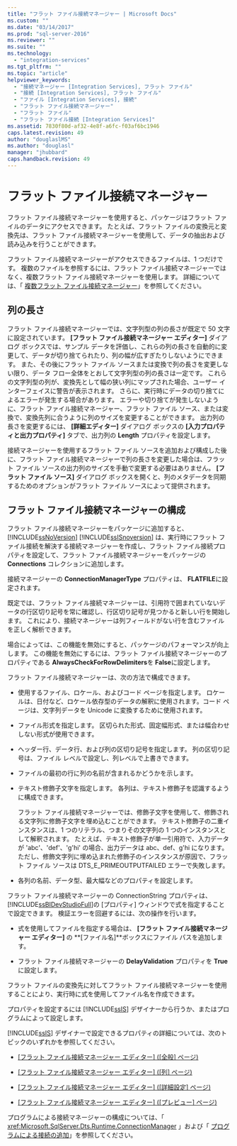 ```yaml
---
title: "フラット ファイル接続マネージャー | Microsoft Docs"
ms.custom: ""
ms.date: "03/14/2017"
ms.prod: "sql-server-2016"
ms.reviewer: ""
ms.suite: ""
ms.technology: 
  - "integration-services"
ms.tgt_pltfrm: ""
ms.topic: "article"
helpviewer_keywords: 
  - "接続マネージャー [Integration Services], フラット ファイル"
  - "接続 [Integration Services], フラット ファイル"
  - "ファイル [Integration Services], 接続"
  - "フラット ファイル接続マネージャー"
  - "フラット ファイル"
  - "フラット ファイル接続 [Integration Services]"
ms.assetid: 7830f80d-af32-4e8f-a6fc-f03af6bc1946
caps.latest.revision: 49
author: "douglaslMS"
ms.author: "douglasl"
manager: "jhubbard"
caps.handback.revision: 49
---
```

# フラット ファイル接続マネージャー
  フラット ファイル接続マネージャーを使用すると、パッケージはフラット ファイルのデータにアクセスできます。 たとえば、フラット ファイルの変換元と変換先は、フラット ファイル接続マネージャーを使用して、データの抽出および読み込みを行うことができます。  
  
 フラット ファイル接続マネージャーがアクセスできるファイルは、1 つだけです。 複数のファイルを参照するには、フラット ファイル接続マネージャーではなく、複数フラット ファイル接続マネージャーを使用します。 詳細については、「 [複数フラット ファイル接続マネージャー](../../integration-services/connection-manager/multiple-flat-files-connection-manager.md)」を参照してください。  
  
## <a name="column-length"></a>列の長さ  
 フラット ファイル接続マネージャーでは、文字列型の列の長さが既定で 50 文字に設定されています。 **[フラット ファイル接続マネージャー エディター]** ダイアログ ボックスでは、サンプル データを評価し、これらの列の長さを自動的に変更して、データが切り捨てられたり、列の幅が広すぎたりしないようにできます。 また、その後にフラット ファイル ソースまたは変換で列の長さを変更しない限り、データ フロー全体をとおして文字列型の列の長さは一定です。 これらの文字列型の列が、変換先として幅の狭い列にマップされた場合、ユーザー インターフェイスに警告が表示されます。 さらに、実行時にデータの切り捨てによるエラーが発生する場合があります。 エラーや切り捨てが発生しないように、フラット ファイル接続マネージャー、フラット ファイル ソース、または変換で、変換先列に合うように列のサイズを変更することができます。 出力列の長さを変更するには、 **[詳細エディター]** ダイアログ ボックスの **[入力プロパティと出力プロパティ]** タブで、出力列の **Length** プロパティを設定します。  
  
 接続マネージャーを使用するフラット ファイル ソースを追加および構成した後に、フラット ファイル接続マネージャーで列の長さを変更した場合は、フラット ファイル ソースの出力列のサイズを手動で変更する必要はありません。 **[フラット ファイル ソース]** ダイアログ ボックスを開くと、列のメタデータを同期するためのオプションがフラット ファイル ソースによって提供されます。  
  
## <a name="configuration-of-the-flat-file-connection-manager"></a>フラット ファイル接続マネージャーの構成  
 フラット ファイル接続マネージャーをパッケージに追加すると、 [!INCLUDE[ssNoVersion](../../includes/ssnoversion-md.md)] [!INCLUDE[ssISnoversion](../../includes/ssisnoversion-md.md)] は、実行時にフラット ファイル接続を解決する接続マネージャーを作成し、フラット ファイル接続プロパティを設定して、フラット ファイル接続マネージャーをパッケージの **Connections** コレクションに追加します。  
  
 接続マネージャーの **ConnectionManagerType** プロパティは、 **FLATFILE**に設定されます。  
  
 既定では、フラット ファイル接続マネージャーは、引用符で囲まれていないデータの行区切り記号を常に確認し、行区切り記号が見つかると新しい行を開始します。 これにより、接続マネージャーは列フィールドがない行を含むファイルを正しく解析できます。  
  
 場合によっては、この機能を無効にすると、パッケージのパフォーマンスが向上します。 この機能を無効にするには、フラット ファイル接続マネージャーのプロパティである **AlwaysCheckForRowDelimiters**を **False**に設定します。  
  
 フラット ファイル接続マネージャーは、次の方法で構成できます。  
  
-   使用するファイル、ロケール、およびコード ページを指定します。 ロケールは、日付など、ロケール依存型のデータの解釈に使用されます。コード ページは、文字列データを Unicode に変換するために使用されます。  
  
-   ファイル形式を指定します。 区切られた形式、固定幅形式、または幅合わせしない形式が使用できます。  
  
-   ヘッダー行、データ行、および列の区切り記号を指定します。 列の区切り記号は、ファイル レベルで設定し、列レベルで上書きできます。  
  
-   ファイルの最初の行に列の名前が含まれるかどうかを示します。  
  
-   テキスト修飾子文字を指定します。 各列は、テキスト修飾子を認識するように構成できます。  
  
     フラット ファイル接続マネージャーでは、修飾子文字を使用して、修飾される文字列に修飾子文字を埋め込むことができます。 テキスト修飾子の二重インスタンスは、1 つのリテラル、つまりその文字列の 1 つのインスタンスとして解釈されます。 たとえば、テキスト修飾子が単一引用符で、入力データが 'abc'、'def'、'g'hi' の場合、出力データは abc、def、g'hi になります。 ただし、修飾文字列に埋め込まれた修飾子のインスタンスが原因で、フラット ファイル ソースは DTS_E_PRIMEOUTPUTFAILED エラーで失敗します。
  
-   各列の名前、データ型、最大幅などのプロパティを設定します。  
  
 フラット ファイル接続マネージャーの ConnectionString プロパティは、 [!INCLUDE[ssBIDevStudioFull](../../includes/ssbidevstudiofull-md.md)]の [プロパティ] ウィンドウで式を指定することで設定できます。 検証エラーを回避するには、次の操作を行います。  
  
-   式を使用してファイルを指定する場合は、 **[フラット ファイル接続マネージャー エディター]** の **[ファイル名]**ボックスにファイル パスを追加します。  
  
-   フラット ファイル接続マネージャーの **DelayValidation** プロパティを **True**に設定します。  
  
 フラット ファイルの変換先に対してフラット ファイル接続マネージャーを使用することにより、実行時に式を使用してファイル名を作成できます。  
  
 プロパティを設定するには [!INCLUDE[ssIS](../../includes/ssis-md.md)] デザイナーから行うか、またはプログラムによって設定します。  
  
 [!INCLUDE[ssIS](../../includes/ssis-md.md)] デザイナーで設定できるプロパティの詳細については、次のトピックのいずれかを参照してください。  
  
-   [[フラット ファイル接続マネージャー エディター] &#40;[全般] ページ&#41;](../Topic/Flat%20File%20Connection%20Manager%20Editor%20\(General%20Page\).md)  
  
-   [[フラット ファイル接続マネージャー エディター] &#40;[列] ページ&#41;](../Topic/Flat%20File%20Connection%20Manager%20Editor%20\(Columns%20Page\).md)  
  
-   [[フラット ファイル接続マネージャー エディター] &#40;[詳細設定] ページ&#41;](../Topic/Flat%20File%20Connection%20Manager%20Editor%20\(Advanced%20Page\).md)  
  
-   [[フラット ファイル接続マネージャー エディター] &#40;[プレビュー] ページ&#41;](../Topic/Flat%20File%20Connection%20Manager%20Editor%20\(Preview%20Page\).md)  
  
 プログラムによる接続マネージャーの構成については、「 <xref:Microsoft.SqlServer.Dts.Runtime.ConnectionManager> 」および「 [プログラムによる接続の追加](../../integration-services/building-packages-programmatically/adding-connections-programmatically.md)」を参照してください。  
  
  
